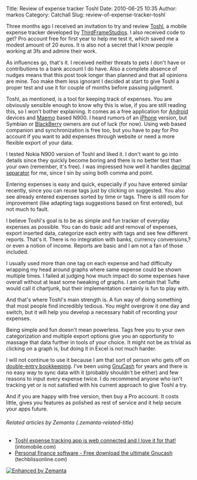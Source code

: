 Title: Review of expense tracker Toshl
Date: 2010-06-25 10:35
Author: markos
Category: Catchall
Slug: review-of-expense-tracker-toshl

Three months ago I received an invitation to try and review
[Toshl](http://toshl.com "Toshl"), a mobile expense tracker developed by
[ThirdFrameStudios](http://www.3fs.si "ThirdFrameStudios"). I also
received code to get? Pro account free for first year to help me test
it, which saved me a modest amount of 20 euros. It is also not a secret
that I know people working at 3fs and admire their work.

As influences go, that's it. I received neither threats to pets I don't
have or contributions to a bank account I do have. Also a complete
absence of nudges means that this post took longer than planned and that
all opinions are mine. Too make them less ignorant I decided at start to
give Toshl a proper test and use it for couple of months before passing
judgment.

Toshl, as mentioned, is a tool for keeping track of expenses. You are
obviously sensible enough to know why this is wise, if you are still
reading this, so I won't bother explaining. It comes as a free
application for [Android](http://code.google.com/android/ "Android")
devices and [Maemo](http://www.maemo.org/ "Maemo") based N900. I heard
rumors of an [iPhone](http://www.apple.com/iphone "iPhone 3G") version,
but Symbian or [BlackBerry](http://www.blackberry.com/ "BlackBerry")
owners are out of luck (for now). Using web based companion and
synchronization is free too, but you have to pay for Pro account if you
want to add expenses through website or need a more flexible export of
your data.

I tested Nokia N900 version of Toshl and liked it. I don't want to go
into details since they quickly become boring and there is no better
test than your own (remember, it's free). I was impressed how well it
handles [decimal
separator](http://en.wikipedia.org/wiki/Decimal_separator "Decimal separator")
for me, since I sin by using both comma and point.

Entering expenses is easy and quick, especially if you have entered
similar recently, since you can reuse tags just by clicking on
suggested. You also see already entered expenses sorted by time or tags.
There is still room for improvement (like adapting tags suggestions
based on first entered), but not much to fault.

I believe Toshl's goal is to be as simple and fun tracker of everyday
expenses as possible. You can do basic add and removal of expenses,
export inserted data, categorize each entry with tags and see few
different reports. That's it. There is no integration with banks,
currency conversions,? or even a notion of income. Reports are basic and
I am not a fan of those included.

I usually used more than one tag on each expense and had difficulty
wrapping my head around graphs where same expense could be shown
multiple times. I failed at judging how much impact do some expenses
have overall without at least some tweaking of graphs. I am certain that
Tufte would call it chartjunk, but their implementation certainly is fun
to play with.

And that's where Toshl's main strength is. A fun way of doing something
that most people find incredibly tedious. You might overgrow it one day
and switch, but it will help you develop a necessary habit of recording
your expenses.

Being simple and fun doesn't mean powerless. Tags free you to your own
categorization and multiple export options give you an opportunity to
massage that data further in tools of your choice. It might not be as
trivial as clicking on a graph is, but doing it in Excel is not much
harder.

I will not continue to use it because I am that sort of person who gets
off on [double-entry
bookkeeping](http://en.wikipedia.org/wiki/Double-entry_bookkeeping_system "Double-entry bookkeeping system").
I've been using [GnuCash](http://www.gnucash.org/ "GnuCash") for years
and there is no easy way to sync data with it (probably shouldn't be
either) and few reasons to input every expense twice. I do recommend
anyone who isn't tracking yet or is not satisfied with his current
approach to give Toshl a try.

And if you are happy with free version, then buy a Pro account. It costs
little, gives you features as polished as rest of service and it help
secure your apps future.

###### Related articles by Zemanta {.zemanta-related-title}

-   [Toshl expense tracking app is web connected and I love it for
    that!](http://www.intomobile.com/2010/04/04/toshl-expense-tracking-app-is-web-connected-and-i-love-it-for-that.html)
    (intomobile.com)
-   [Personal finance software - Free download the ultimate
    Gnucash](http://techblissonline.com/personal-finance-software-free-download-gnucash/)
    (techblissonline.com)

<div class="zemanta-pixie">

[![Enhanced by
Zemanta](http://img.zemanta.com/zemified_e.png?x-id=44d2c12e-bb01-4a24-82ab-5db6e9ce7664)](http://www.zemanta.com/ "Enhanced by Zemanta")

</div>
